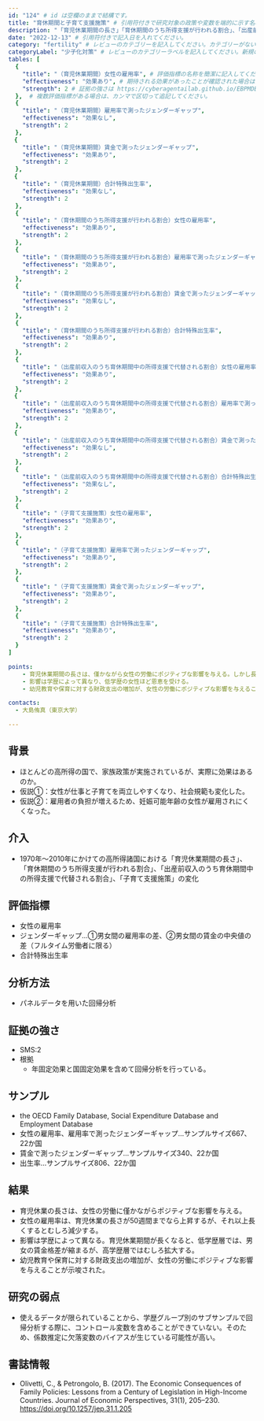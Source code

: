 ```yaml
---
id: "124" # id は空欄のままで結構です。
title: "育休期間と子育て支援施策" # 引用符付きで研究対象の政策や変数を端的に示す名称を記入してください。
description: "「育児休業期間の長さ」「育休期間のうち所得支援が行われる割合」、「出産前収入のうち育休期間中の所得支援で代替される割合」、「子育て支援施策」が、女性の雇用率＆ジェンダーギャップ＆出生率に与える影響" # 引用符付きで一文以内で政策の簡単な概要を記入してください。
date: "2022-12-13" # 引用符付きで記入日を入れてください。
category: "fertility" # レビューのカテゴリーを記入してください。カテゴリーがない場合は新規で作成してください。その際、カテゴリを端的に示す英単語を選んでください。
categoryLabel: "少子化対策" # レビューのカテゴリーラベルを記入してください。新規の場合はカテゴリを端的に示す名称を選んでください。
tables: [
  {
    "title": "（育児休業期間）女性の雇用率", # 評価指標の名称を簡潔に記入してください。
    "effectiveness": "効果あり", # 期待される効果があったことが確認された場合は"効果あり"、期待される効果がなかったり、逆効果だったことが確認された場合は"効果なし"、状況によって効果があったりなかったりする場合は"ミックス"、検出力不足や研究の不備によって結論が出せない場合は"不明" としてください。
    "strength": 2 # 証拠の強さは https://cyberagentailab.github.io/EBPMDB/sms を参照してください。
  },  # 複数評価指標がある場合は、カンマで区切って追記してください。
  {
    "title": "（育児休業期間）雇用率で測ったジェンダーギャップ",
    "effectiveness": "効果なし",
    "strength": 2
  },
　{
    "title": "（育児休業期間）賃金で測ったジェンダーギャップ",
    "effectiveness": "効果あり",
    "strength": 2
  },
　{
    "title": "（育児休業期間）合計特殊出生率",
    "effectiveness": "効果なし",
    "strength": 2
  },
  {
    "title": "（育休期間のうち所得支援が行われる割合）女性の雇用率",
    "effectiveness": "効果あり",
    "strength": 2
  },
  {
    "title": "（育休期間のうち所得支援が行われる割合）雇用率で測ったジェンダーギャップ",
    "effectiveness": "効果あり",
    "strength": 2
  },
  {
    "title": "（育休期間のうち所得支援が行われる割合）賃金で測ったジェンダーギャップ",
    "effectiveness": "効果なし",
    "strength": 2
  },
  {
    "title": "（育休期間のうち所得支援が行われる割合）合計特殊出生率",
    "effectiveness": "効果あり",
    "strength": 2
  },
  {
    "title": "（出産前収入のうち育休期間中の所得支援で代替される割合）女性の雇用率",
    "effectiveness": "効果あり",
    "strength": 2
  },
　{
    "title": "（出産前収入のうち育休期間中の所得支援で代替される割合）雇用率で測ったジェンダーギャップ",
    "effectiveness": "効果あり",
    "strength": 2
  },
　{
    "title": "（出産前収入のうち育休期間中の所得支援で代替される割合）賃金で測ったジェンダーギャップ",
    "effectiveness": "効果なし",
    "strength": 2
  },
  {
    "title": "（出産前収入のうち育休期間中の所得支援で代替される割合）合計特殊出生率",
    "effectiveness": "効果なし",
    "strength": 2
  },
  {
    "title": "（子育て支援施策）女性の雇用率",
    "effectiveness": "効果あり",
    "strength": 2
  },
  {
    "title": "（子育て支援施策）雇用率で測ったジェンダーギャップ",
    "effectiveness": "効果あり",
    "strength": 2
  },
  {
    "title": "（子育て支援施策）賃金で測ったジェンダーギャップ",
    "effectiveness": "効果あり",
    "strength": 2
  },
  {
    "title": "（子育て支援施策）合計特殊出生率",
    "effectiveness": "効果あり",
    "strength": 2
  }
]

points:
    - 育児休業期間の長さは、僅かながら女性の労働にポジティブな影響を与える。しかし長くなるほどその影響は弱まり、次第にネガティブな影響になってしまう。
    - 影響は学歴によって異なり、低学歴の女性ほど恩恵を受ける。
    - 幼児教育や保育に対する財政支出の増加が、女性の労働にポジティブな影響を与えることが示唆された。

contacts:
  - 大島侑真（東京大学）

---
```





## 背景 
- ほとんどの高所得の国で、家族政策が実施されているが、実際に効果はあるのか。
- 仮説①：女性が仕事と子育てを両立しやすくなり、社会規範も変化した。
- 仮説②：雇用者の負担が増えるため、妊娠可能年齢の女性が雇用されにくくなった。

## 介入
- 1970年〜2010年にかけての高所得諸国における「育児休業期間の長さ」、「育休期間のうち所得支援が行われる割合」、「出産前収入のうち育休期間中の所得支援で代替される割合」、「子育て支援施策」の変化

## 評価指標
- 女性の雇用率
- ジェンダーギャップ…①男女間の雇用率の差、②男女間の賃金の中央値の差（フルタイム労働者に限る）
- 合計特殊出生率

## 分析方法
- パネルデータを用いた回帰分析

## 証拠の強さ
- SMS:2
- 根拠 
    - 年固定効果と国固定効果を含めて回帰分析を行っている。

## サンプル
- the OECD Family Database, Social Expenditure Database and Employment Database
- 女性の雇用率、雇用率で測ったジェンダーギャップ…サンプルサイズ667、22か国
- 賃金で測ったジェンダーギャップ…サンプルサイズ340、22か国
- 出生率…サンプルサイズ806、22か国

## 結果
- 育児休業の長さは、女性の労働に僅かながらポジティブな影響を与える。
- 女性の雇用率は、育児休業の長さが50週間までなら上昇するが、それ以上長くするとむしろ減少する。
- 影響は学歴によって異なる。育児休業期間が長くなると、低学歴層では、男女の賃金格差が縮まるが、高学歴層ではむしろ拡大する。
- 幼児教育や保育に対する財政支出の増加が、女性の労働にポジティブな影響を与えることが示唆された。

## 研究の弱点
- 使えるデータが限られていることから、学歴グループ別のサブサンプルで回帰分析する際に、コントロール変数を含めることができていない。そのため、係数推定に欠落変数のバイアスが生じている可能性が高い。

## 書誌情報
- Olivetti, C., & Petrongolo, B. (2017). The Economic Consequences of Family Policies: Lessons from a Century of Legislation in High-Income Countries. Journal of Economic Perspectives, 31(1), 205–230. https://doi.org/10.1257/jep.31.1.205
